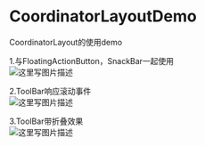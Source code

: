 # CoordinatorLayoutDemo
CoordinatorLayout的使用demo<br/>


1.与FloatingActionButton，SnackBar一起使用<br/>
![这里写图片描述](http://img.blog.csdn.net/20160823172844441)

2.ToolBar响应滚动事件<br/>
![这里写图片描述](http://img.blog.csdn.net/20160824100910493)

3.ToolBar带折叠效果<br/>
![这里写图片描述](http://img.blog.csdn.net/20160824112118120)
